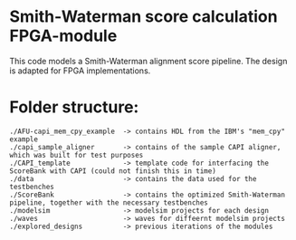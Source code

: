 # Smith-Waterman score calculation FPGA-module
This code models a Smith-Waterman alignment score pipeline. The design is adapted for FPGA implementations.

# Folder structure:

	./AFU-capi_mem_cpy_example 	-> contains HDL from the IBM's "mem_cpy" example
	./capi_sample_aligner 		-> contains of the sample CAPI aligner, which was built for test purposes
	./CAPI_template 			-> template code for interfacing the ScoreBank with CAPI (could not finish this in time)
	./data 						-> contains the data used for the testbenches
	./ScoreBank					-> contains the optimized Smith-Waterman pipeline, together with the necessary testbenches
	./modelsim					-> modelsim projects for each design
	./waves						-> waves for diffeernt modelsim	projects
	./explored_designs			-> previous iterations of the modules
	
